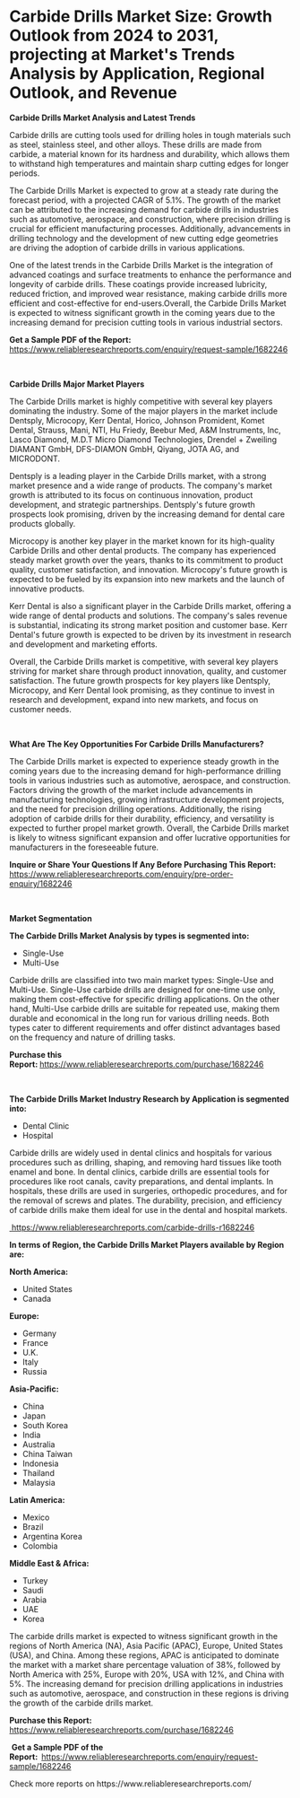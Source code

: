<p><h1>Carbide Drills Market Size: Growth Outlook from 2024 to 2031, projecting at Market's Trends Analysis by Application, Regional Outlook, and Revenue</h1></p><p><strong>Carbide Drills Market Analysis and Latest Trends</strong></p>
<p><p>Carbide drills are cutting tools used for drilling holes in tough materials such as steel, stainless steel, and other alloys. These drills are made from carbide, a material known for its hardness and durability, which allows them to withstand high temperatures and maintain sharp cutting edges for longer periods.</p><p>The Carbide Drills Market is expected to grow at a steady rate during the forecast period, with a projected CAGR of 5.1%. The growth of the market can be attributed to the increasing demand for carbide drills in industries such as automotive, aerospace, and construction, where precision drilling is crucial for efficient manufacturing processes. Additionally, advancements in drilling technology and the development of new cutting edge geometries are driving the adoption of carbide drills in various applications.</p><p>One of the latest trends in the Carbide Drills Market is the integration of advanced coatings and surface treatments to enhance the performance and longevity of carbide drills. These coatings provide increased lubricity, reduced friction, and improved wear resistance, making carbide drills more efficient and cost-effective for end-users.Overall, the Carbide Drills Market is expected to witness significant growth in the coming years due to the increasing demand for precision cutting tools in various industrial sectors.</p></p>
<p><strong>Get a Sample PDF of the Report:&nbsp;</strong> <a href="https://www.reliableresearchreports.com/enquiry/request-sample/1682246">https://www.reliableresearchreports.com/enquiry/request-sample/1682246</a></p>
<p>&nbsp;</p>
<p><strong>Carbide Drills Major Market Players</strong></p>
<p><p>The Carbide Drills market is highly competitive with several key players dominating the industry. Some of the major players in the market include Dentsply, Microcopy, Kerr Dental, Horico, Johnson Promident, Komet Dental, Strauss, Mani, NTI, Hu Friedy, Beebur Med, A&M Instruments, Inc, Lasco Diamond, M.D.T Micro Diamond Technologies, Drendel + Zweiling DIAMANT GmbH, DFS-DIAMON GmbH, Qiyang, JOTA AG, and MICRODONT.</p><p>Dentsply is a leading player in the Carbide Drills market, with a strong market presence and a wide range of products. The company's market growth is attributed to its focus on continuous innovation, product development, and strategic partnerships. Dentsply's future growth prospects look promising, driven by the increasing demand for dental care products globally.</p><p>Microcopy is another key player in the market known for its high-quality Carbide Drills and other dental products. The company has experienced steady market growth over the years, thanks to its commitment to product quality, customer satisfaction, and innovation. Microcopy's future growth is expected to be fueled by its expansion into new markets and the launch of innovative products.</p><p>Kerr Dental is also a significant player in the Carbide Drills market, offering a wide range of dental products and solutions. The company's sales revenue is substantial, indicating its strong market position and customer base. Kerr Dental's future growth is expected to be driven by its investment in research and development and marketing efforts.</p><p>Overall, the Carbide Drills market is competitive, with several key players striving for market share through product innovation, quality, and customer satisfaction. The future growth prospects for key players like Dentsply, Microcopy, and Kerr Dental look promising, as they continue to invest in research and development, expand into new markets, and focus on customer needs.</p></p>
<p>&nbsp;</p>
<p><strong>What Are The Key Opportunities For Carbide Drills Manufacturers?</strong></p>
<p><p>The Carbide Drills market is expected to experience steady growth in the coming years due to the increasing demand for high-performance drilling tools in various industries such as automotive, aerospace, and construction. Factors driving the growth of the market include advancements in manufacturing technologies, growing infrastructure development projects, and the need for precision drilling operations. Additionally, the rising adoption of carbide drills for their durability, efficiency, and versatility is expected to further propel market growth. Overall, the Carbide Drills market is likely to witness significant expansion and offer lucrative opportunities for manufacturers in the foreseeable future.</p></p>
<p><strong>Inquire or Share Your Questions If Any Before Purchasing This Report:</strong> <a href="https://www.reliableresearchreports.com/enquiry/pre-order-enquiry/1682246">https://www.reliableresearchreports.com/enquiry/pre-order-enquiry/1682246</a></p>
<p>&nbsp;</p>
<p><strong>Market Segmentation</strong></p>
<p><strong>The Carbide Drills Market Analysis by types is segmented into:</strong></p>
<p><ul><li>Single-Use</li><li>Multi-Use</li></ul></p>
<p><p>Carbide drills are classified into two main market types: Single-Use and Multi-Use. Single-Use carbide drills are designed for one-time use only, making them cost-effective for specific drilling applications. On the other hand, Multi-Use carbide drills are suitable for repeated use, making them durable and economical in the long run for various drilling needs. Both types cater to different requirements and offer distinct advantages based on the frequency and nature of drilling tasks.</p></p>
<p><strong>Purchase this Report:&nbsp;</strong><a href="https://www.reliableresearchreports.com/purchase/1682246">https://www.reliableresearchreports.com/purchase/1682246</a></p>
<p>&nbsp;</p>
<p><strong>The Carbide Drills Market Industry Research by Application is segmented into:</strong></p>
<p><ul><li>Dental Clinic</li><li>Hospital</li></ul></p>
<p><p>Carbide drills are widely used in dental clinics and hospitals for various procedures such as drilling, shaping, and removing hard tissues like tooth enamel and bone. In dental clinics, carbide drills are essential tools for procedures like root canals, cavity preparations, and dental implants. In hospitals, these drills are used in surgeries, orthopedic procedures, and for the removal of screws and plates. The durability, precision, and efficiency of carbide drills make them ideal for use in the dental and hospital markets.</p></p>
<p><a href="https://www.reliableresearchreports.com/carbide-drills-r1682246">&nbsp;https://www.reliableresearchreports.com/carbide-drills-r1682246</a></p>
<p><strong>In terms of Region, the Carbide Drills Market Players available by Region are:</strong></p>
<p>
    <p> <strong> North America: </strong>
        <ul>
            <li>United States</li>
            <li>Canada</li>
        </ul>
        </p> 
    <p> <strong> Europe: </strong>
        <ul>
            <li>Germany</li>
            <li>France</li>
            <li>U.K.</li>
            <li>Italy</li>
            <li>Russia</li>
        </ul>
        </p> 
    <p> <strong> Asia-Pacific: </strong>
        <ul>
            <li>China</li>
            <li>Japan</li>
            <li>South Korea</li>
            <li>India</li>
            <li>Australia</li>
            <li>China Taiwan</li>
            <li>Indonesia</li>
            <li>Thailand</li>
            <li>Malaysia</li>
        </ul>
        </p> 
    <p> <strong> Latin America: </strong>
        <ul>
            <li>Mexico</li>
            <li>Brazil</li>
            <li>Argentina Korea</li>
            <li>Colombia</li>
        </ul>
        </p> 
    <p> <strong> Middle East & Africa: </strong>
        <ul>
            <li>Turkey</li>
            <li>Saudi</li>
            <li>Arabia</li>
            <li>UAE</li>
            <li>Korea</li>
        </ul>
    </p>
    </p>
<p><p>The carbide drills market is expected to witness significant growth in the regions of North America (NA), Asia Pacific (APAC), Europe, United States (USA), and China. Among these regions, APAC is anticipated to dominate the market with a market share percentage valuation of 38%, followed by North America with 25%, Europe with 20%, USA with 12%, and China with 5%. The increasing demand for precision drilling applications in industries such as automotive, aerospace, and construction in these regions is driving the growth of the carbide drills market.</p></p>
<p><strong>Purchase this Report: </strong><a href="https://www.reliableresearchreports.com/purchase/1682246">https://www.reliableresearchreports.com/purchase/1682246</a></p>
<p>&nbsp;<strong>Get a Sample PDF of the Report:&nbsp;&nbsp;</strong><a href="https://www.reliableresearchreports.com/enquiry/request-sample/1682246">https://www.reliableresearchreports.com/enquiry/request-sample/1682246</a></p>
<p><strong></strong></p>
<p>Check more reports on https://www.reliableresearchreports.com/</p>